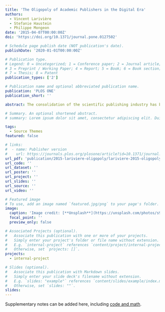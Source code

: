 ```yaml
---
title: 'The Oligopoly of Academic Publishers in the Digital Era'
authors:
  - Vincent Larivière
  - Stefanie Haustein
  - Philippe Mongeon
date: '2015-04-07T00:00:00Z'
doi: 'https://doi.org/10.1371/journal.pone.0127502'

# Schedule page publish date (NOT publication's date).
publishDate: '2020-01-01T00:00:00Z'

# Publication type.
# Legend: 0 = Uncategorized; 1 = Conference paper; 2 = Journal article;
# 3 = Preprint / Working Paper; 4 = Report; 5 = Book; 6 = Book section;
# 7 = Thesis; 8 = Patent
publication_types: ['2']

# Publication name and optional abbreviated publication name.
publication: 'PLOS ONE'
publication_short: ''

abstract: The consolidation of the scientific publishing industry has been the topic of much debate within and outside the scientific community, especially in relation to major publishers’ high profit margins. However, the share of scientific output published in the journals of these major publishers, as well as its evolution over time and across various disciplines, has not yet been analyzed. This paper provides such analysis, based on 45 million documents indexed in the Web of Science over the period 1973-2013. It shows that in both natural and medical sciences (NMS) and social sciences and humanities (SSH), Reed-Elsevier, Wiley-Blackwell, Springer, and Taylor & Francis increased their share of the published output, especially since the advent of the digital era (mid-1990s). Combined, the top five most prolific publishers account for more than 50% of all papers published in 2013. Disciplines of the social sciences have the highest level of concentration (70% of papers from the top five publishers), while the humanities have remained relatively independent (20% from top five publishers). NMS disciplines are in between, mainly because of the strength of their scientific societies, such as the ACS in chemistry or APS in physics. The paper also examines the migration of journals between small and big publishing houses and explores the effect of publisher change on citation impact. It concludes with a discussion on the economics of scholarly publishing.

# Summary. An optional shortened abstract.
# summary: Lorem ipsum dolor sit amet, consectetur adipiscing elit. Duis posuere tellus ac convallis placerat. Proin tincidunt magna sed ex sollicitudin condimentum.

tags:
  - Source Themes
featured: false

# links:
#  - name: Publisher version
#    url: https://journals.plos.org/plosone/article?id=10.1371/journal.pone.0127502
url_pdf: 'publication/2015-lariviere-oligopoly/lariviere-2015-oligopoly.pdf'
url_code: ''
url_dataset: ''
url_poster: ''
url_project: ''
url_slides: ''
url_source: ''
url_video: ''

# Featured image
# To use, add an image named `featured.jpg/png` to your page's folder.
image:
  caption: 'Image credit: [**Unsplash**](https://unsplash.com/photos/s9CC2SKySJM)'
  focal_point: ''
  preview_only: false

# Associated Projects (optional).
#   Associate this publication with one or more of your projects.
#   Simply enter your project's folder or file name without extension.
#   E.g. `internal-project` references `content/project/internal-project/index.md`.
#   Otherwise, set `projects: []`.
projects:
  - internal-project

# Slides (optional).
#   Associate this publication with Markdown slides.
#   Simply enter your slide deck's filename without extension.
#   E.g. `slides: "example"` references `content/slides/example/index.md`.
#   Otherwise, set `slides: ""`.
slides:
---
```


Supplementary notes can be added here, including [code and math](https://wowchemy.com/docs/content/writing-markdown-latex/).
